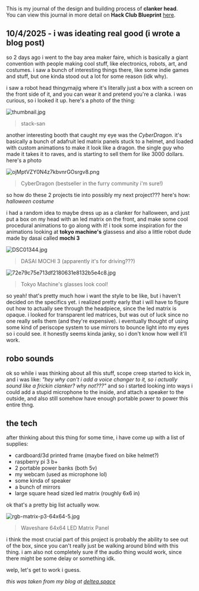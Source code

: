 <!--
  ===================    !!READ THIS NOTICE!!   ====================
  DO NOT edit this file manually. Your changes WILL BE OVERWRITTEN!
  This journal is auto generated and updated by Hack Club Blueprint.
  To edit this file, please edit your journal entries on Blueprint.
  ==================================================================
-->

This is my journal of the design and building process of **clanker head**.  
You can view this journal in more detail on **Hack Club Blueprint** [here](https://blueprint.hackclub.com/projects/104).


## 10/4/2025 - i was ideating real good (i wrote a blog post)  

so 2 days ago i went to the bay area maker faire, which is basically a giant convention with people making cool stuff, like electronics, robots, art, and costumes. i saw a bunch of interesting things there, like some indie games and stuff, but one kinda stood out a lot for some reason (idk why).

i saw a robot head thingymajig where it's literally just a box with a screen on the front side of it, and you can wear it and pretend you're a clanka. i was curious, so i looked it up. here's a photo of the thing:

![thumbnail.jpg](https://blueprint.hackclub.com/user-attachments/blobs/redirect/eyJfcmFpbHMiOnsiZGF0YSI6MjgyLCJwdXIiOiJibG9iX2lkIn19--7cf7fdcae89f1b13f91696b5831ee15fd171c09a/thumbnail.jpg)

> stack-san

another interesting booth that caught my eye was the *CyberDragon*. it's basically a bunch of adafruit led matrix panels stuck to a helmet, and loaded with custom animations to make it look like a dragon. the single guy who made it takes it to raves, and is starting to sell them for like 3000 dollars. here's a photo

![ojMptVZY0N4z7kbvnrGOsrgv8.png](https://blueprint.hackclub.com/user-attachments/blobs/redirect/eyJfcmFpbHMiOnsiZGF0YSI6MjgzLCJwdXIiOiJibG9iX2lkIn19--e97671b138f3005cbc909c85d3aff6878a0eb99b/ojMptVZY0N4z7kbvnrGOsrgv8.png)

> CyberDragon (bestseller in the furry community i'm sure!)

so how do these 2 projects tie into possibly my next project??? here's how: *halloween costume*

i had a random idea to maybe dress up as a clanker for halloween, and just put a box on my head with an led matrix on the front, and make some cool procedural animations to go along with it! i took some inspiration for the animations looking at **tokyo machine's** glassess and also a little robot dude made by dasai called **mochi 3**

![DSC01344.jpg](https://blueprint.hackclub.com/user-attachments/blobs/redirect/eyJfcmFpbHMiOnsiZGF0YSI6Mjg0LCJwdXIiOiJibG9iX2lkIn19--46c88b46239e84649b911f6446141246f067997e/DSC01344.jpg)

> DASAI MOCHI 3 (apparently it's for driving???)

![72e79c75e713df2180631e8132b5e4c8.jpg](https://blueprint.hackclub.com/user-attachments/blobs/redirect/eyJfcmFpbHMiOnsiZGF0YSI6Mjg1LCJwdXIiOiJibG9iX2lkIn19--bb3092185deda9294d8525d078bb4f575f82f35a/72e79c75e713df2180631e8132b5e4c8.jpg)

> Tokyo Machine's glasses look cool!

so yeah! that's pretty much how i want the style to be like, but i haven't decided on the specifics yet. i realized pretty early that i will have to figure out how to actually see through the headpiece, since the led matrix is opaque. i looked for transparent led matrices, but was out of luck since no one really sells them (and they're expensive). i eventually thought of using some kind of periscope system to use mirrors to bounce light into my eyes so i could see. it honestly seems kinda janky, so i don't know how well it'll work.

## robo sounds

ok so while i was thinking about all this stuff, scope creep started to kick in, and i was like: *"hey why can't i add a voice changer to it, so i actually sound like a frickin clanker? why not???"* and so i started looking into ways i could add a stupid microphone to the inside, and attach a speaker to the outside, and also still somehow have enough portable power to power this entire thng.

## the tech

after thinking about this thing for some time, i have come up with a list of supplies:

- cardboard/3d printed frame (maybe fixed on bike helmet?)
- raspberry pi 3 b+
- 2 portable power banks (both 5v)
- my webcam (used as microphone lol)
- some kinda of speaker
- a bunch of mirrors
- large square head sized led matrix (roughly 6x6 in)

ok that's a pretty big list actually wow.

![rgb-matrix-p3-64x64-5.jpg](https://blueprint.hackclub.com/user-attachments/blobs/redirect/eyJfcmFpbHMiOnsiZGF0YSI6Mjg2LCJwdXIiOiJibG9iX2lkIn19--bee274b2eb8d939e0ccf35c9ced748e8b4fe05f5/rgb-matrix-p3-64x64-5.jpg)

> Waveshare 64x64 LED Matrix Panel

i think the most crucial part of this project is probably the ability to see out of the box, since you can't really just be walking around blind with this thing. i am also not completely sure if the audio thing would work, since there might be some delay or something idk.

welp, let's get to work i guess.


*this was taken from my blog at [deltea.space](https://deltea.space)*
  

